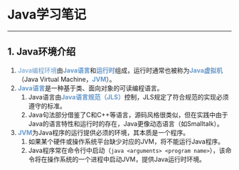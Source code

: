 # Java学习笔记

---

## 1. Java环境介绍

1. <font color=#6699CC>Java编程环境</font>由<font color=#6699CC>**Java语言**</font>和<font color=#6699CC>**运行时**</font>组成，运行时通常也被称为<font color=#6699CC>**Java虚拟机**</font>（Java Virtual Machine，<font color=#6699CC>**JVM**</font>）。  
2. <font color=#6699CC>**Java语言**</font>是一种基于类、面向对象的可读编程语言。  
   1. Java语言由<font color=#6699CC>**Java语言规范（JLS）**</font>控制，JLS规定了符合规范的实现必须遵守的标准。  
   2. Java句法部分借鉴了C和C++等语言，源码风格很类似，但在实践中由于Java的语言特性和运行时的存在，Java更像动态语言（如Smalltalk）。  
3. <font color=#6699CC>**JVM**</font>为Java程序的运行提供必须的环境，其本质是一个程序。
   1. 如果某个硬件或操作系统平台缺少对应的JVM，将不能运行Java程序。  
   2. Java程序常在命令行中启动（```java <arguments> <program name>```），该命令将在操作系统的一个进程中启动JVM，提供Java运行时环境。

